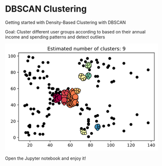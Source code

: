 # DBSCAN Clustering
Getting started with Density-Based Clustering with DBSCAN

Goal: Cluster different user groups according to based on their annual income and spending patterns and detect outliers

![](clusters.png)

Open the Jupyter notebook and enjoy it!